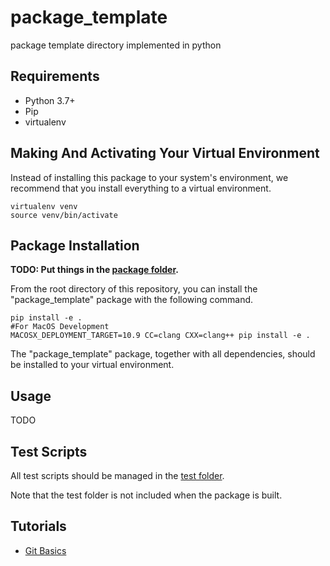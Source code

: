 # package_template
package template directory implemented in python

## Requirements
* Python 3.7+
* Pip
* virtualenv

## Making And Activating Your Virtual Environment
Instead of installing this package to your system's environment, we recommend that you install everything to a virtual environment.

```shell
virtualenv venv
source venv/bin/activate
```

## Package Installation
**TODO: Put things in the [package folder](package_template).**

From the root directory of this repository, you can install the "package_template" package with the following command.

```shell
pip install -e .
#For MacOS Development
MACOSX_DEPLOYMENT_TARGET=10.9 CC=clang CXX=clang++ pip install -e .
```

The "package_template" package, together with all dependencies, should be installed to your virtual environment.

## Usage
TODO

## Test Scripts
All test scripts should be managed in the [test folder](test).

Note that the test folder is not included when the package is built.

## Tutorials
* [Git Basics](docs/git_basics.md)